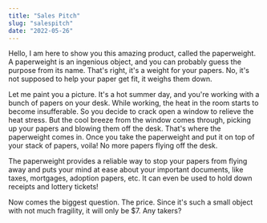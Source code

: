 ```yaml
---
title: "Sales Pitch"
slug: "salespitch"
date: "2022-05-26"
---
```


Hello, I am here to show you this amazing product, called the 
paperweight. A paperweight is an ingenious object, and you can probably guess the purpose from its name. That's right, it's a weight for your papers. No, it's not supposed to help your paper get fit, it weighs them down.

Let me paint you a picture. It's a hot summer day, and you're working with a bunch of papers on your desk. While working, the heat in the room starts to become insufferable. So you decide to crack open a window to relieve the heat stress. But the cool breeze from the window comes through, picking up your papers and blowing them off the desk.	That's where the paperweight comes in. Once you take the paperweight and put it on top of your stack of papers, voila! No more papers flying off the desk. 

The paperweight provides a reliable way to stop your papers from flying away and puts your mind at ease about your important documents, like taxes, mortgages, adoption papers, etc. It can even be used to hold down receipts and lottery tickets!

Now comes the biggest question. The price. Since it's such a small object with not much fragility, it will only be $7. Any takers?
